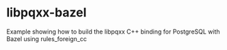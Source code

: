 # libpqxx-bazel
Example showing how to build the libpqxx C++ binding for PostgreSQL with Bazel using rules_foreign_cc
